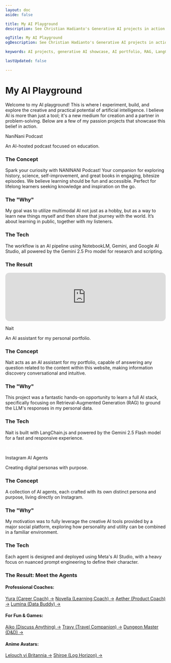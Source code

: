 ```yaml
---
layout: doc
aside: false

title: My AI Playground
description: See Christian Hadianto's Generative AI projects in action. Explore innovative AI showcases, including custom agents, RAG implementations, and more.

ogTitle: My AI Playground
ogDescription: See Christian Hadianto's Generative AI projects in action. Explore innovative AI showcases, including custom agents, RAG implementations, and more.

keywords: AI projects, generative AI showcase, AI portfolio, RAG, LangChain, Gemini API, AI podcast, AI agents, conversational AI

lastUpdated: false

---
```

# My AI Playground

Welcome to my AI playground! This is where I experiment, build, and explore the creative and practical potential of artificial intelligence. I believe AI is more than just a tool; it's a new medium for creation and a partner in problem-solving. Below are a few of my passion projects that showcase this belief in action.

<div class="space-y-16">
  <!-- NaniNani Podcast Project -->
  <div class="p-8 bg-white dark:bg-gray-800/50 rounded-xl shadow-lg border border-gray-200 dark:border-gray-700">
    <p class="text-3xl font-bold text-gray-900 dark:text-white" id="naninani">NaniNani Podcast</p>
    <p class="mt-2 text-lg text-teal-500 dark:text-teal-400 font-semibold">An AI-hosted podcast focused on education.
    </p>
    <div class="mt-6 grid md:grid-cols-2 gap-x-8 gap-y-6">
      <div>
        <h3 class="text-xl font-semibold mb-2">The Concept</h3>
        <p class="text-base text-gray-700 dark:text-gray-300">Spark your curiosity with NANINANI Podcast! Your companion
          for exploring history, science, self-improvement, and great books in engaging, bitesize episodes. We believe
          learning should be fun and accessible. Perfect for lifelong learners seeking knowledge and inspiration on the
          go.</p>
      </div>
      <div>
        <h3 class="text-xl font-semibold mb-2">The "Why"</h3>
        <p class="text-base text-gray-700 dark:text-gray-300">My goal was to utilize multimodal AI not just as a hobby,
          but as a way to learn new things myself and then share that journey with the world. It’s about learning in
          public, together with my listeners.</p>
      </div>
      <div class="md:col-span-2">
        <h3 class="text-xl font-semibold mb-2">The Tech</h3>
        <p class="text-base text-gray-700 dark:text-gray-300">The workflow is an AI pipeline using <span
            class="font-semibold text-gray-800 dark:text-gray-200">NotebookLM</span>, <span
            class="font-semibold text-gray-800 dark:text-gray-200">Gemini</span>, and <span
            class="font-semibold text-gray-800 dark:text-gray-200">Google AI Studio</span>, all powered by the <span
            class="font-semibold text-gray-800 dark:text-gray-200">Gemini 2.5 Pro</span> model for research and
          scripting.</p>
      </div>
    </div>
    <div class="mt-6">
      <h3 class="text-xl font-semibold mb-2 text-center">The Result</h3>
      <iframe style="border-radius:12px"
        class="mt-6"
        src="https://open.spotify.com/embed/show/6uiSJvabU9E0R4RCK9IRCb?utm_source=generator" width="100%" height="152"
        frameBorder="0" allowfullscreen=""
        allow="autoplay; clipboard-write; encrypted-media; fullscreen; picture-in-picture" loading="lazy"></iframe>
    </div>
  </div>
  <!-- Nait Project -->
  <div class="p-8 bg-white dark:bg-gray-800/50 rounded-xl shadow-lg border border-gray-200 dark:border-gray-700">
    <p class="text-3xl font-bold text-gray-900 dark:text-white" id="nait">Nait</p>
    <p class="mt-2 text-lg text-blue-500 dark:text-blue-400 font-semibold">An AI assistant for my personal
      portfolio.</p>
    <div class="mt-6 grid md:grid-cols-2 gap-x-8 gap-y-6">
      <div>
        <h3 class="text-xl font-semibold mb-2">The Concept</h3>
        <p class="text-base text-gray-700 dark:text-gray-300">Nait acts as an AI assistant for my portfolio, capable of
          answering any question related to the content within this website, making information discovery conversational
          and intuitive.</p>
      </div>
      <div>
        <h3 class="text-xl font-semibold mb-2">The "Why"</h3>
        <p class="text-base text-gray-700 dark:text-gray-300">This project was a fantastic hands-on opportunity to learn
          a full AI stack, specifically focusing on Retrieval-Augmented Generation (RAG) to ground the LLM's responses
          in my personal data.</p>
      </div>
      <div class="md:col-span-2">
        <h3 class="text-xl font-semibold mb-2">The Tech</h3>
        <p class="text-base text-gray-700 dark:text-gray-300">Nait is built with <span
            class="font-semibold text-gray-800 dark:text-gray-200">LangChain.js</span> and powered by the <span
            class="font-semibold text-gray-800 dark:text-gray-200">Gemini 2.5 Flash</span> model for a fast and
          responsive experience.</p>
      </div>
    </div>
    <div class="mt-6 text-center">
      <a href="https://github.com/cylentro/LaunchBox" target="_blank" rel="noopener noreferrer"
        class="inline-block px-6 py-3 bg-blue-600 text-white font-semibold rounded-lg shadow-md hover:bg-blue-700 transition-colors" style="color:white; text-decoration:none">
        View the Code on GitHub →
      </a>
    </div>
  </div>
  <!-- Instagram Personas Project -->
  <div class="p-8 bg-white dark:bg-gray-800/50 rounded-xl shadow-lg border border-gray-200 dark:border-gray-700">
    <p class="text-3xl font-bold text-gray-900 dark:text-white" id="instagram-ai-agents">Instagram AI Agents</p>
    <p class="mt-2 text-lg text-rose-500 dark:text-rose-400 font-semibold">Creating digital personas with purpose.
    </p>
    <div class="mt-6 grid md:grid-cols-2 gap-x-8 gap-y-6">
      <div>
        <h3 class="text-xl font-semibold mb-2">The Concept</h3>
        <p class="text-base text-gray-700 dark:text-gray-300">A collection of AI agents, each crafted with its own
          distinct persona and purpose, living directly on Instagram.</p>
      </div>
      <div>
        <h3 class="text-xl font-semibold mb-2">The "Why"</h3>
        <p class="text-base text-gray-700 dark:text-gray-300">My motivation was to fully leverage the creative AI tools
          provided by a major social platform, exploring how personality and utility can be combined in a familiar
          environment.</p>
      </div>
      <div class="md:col-span-2">
        <h3 class="text-xl font-semibold mb-2">The Tech</h3>
        <p class="text-base text-gray-700 dark:text-gray-300">Each agent is designed and deployed using <span
            class="font-semibold text-gray-800 dark:text-gray-200">Meta's AI Studio</span>, with a heavy focus on
          nuanced prompt engineering to define their character.</p>
      </div>
    </div>
    <div class="mt-6">
      <h3 class="text-xl font-semibold mb-4 text-center">The Result: Meet the Agents</h3>
      <div class="grid grid-cols-1 sm:grid-cols-2 md:grid-cols-3 gap-x-6 gap-y-4">
        <div>
          <h4 class="font-semibold text-gray-800 dark:text-gray-200">Professional Coaches:</h4>
          <div class="flex flex-col items-start mt-2 space-y-2">
            <a href="https://aistudio.instagram.com/ai/1403510227686869/?utm_source=share" target="_blank"
              rel="noopener noreferrer" class="text-sm text-rose-600 dark:text-rose-400 hover:underline">Yura
              (Career Coach) →</a>
            <a href="https://aistudio.instagram.com/ai/666514312506610/?utm_source=share" target="_blank"
              rel="noopener noreferrer" class="text-sm text-rose-600 dark:text-rose-400 hover:underline">Novella
              (Learning Coach) →</a>
            <a href="https://aistudio.instagram.com/ai/1314530753158889/?utm_source=share" target="_blank"
              rel="noopener noreferrer" class="text-sm text-rose-600 dark:text-rose-400 hover:underline">Aether
              (Product Coach) →</a>
            <a href="https://aistudio.instagram.com/ai/1714271579122372/?utm_source=share" target="_blank"
              rel="noopener noreferrer" class="text-sm text-rose-600 dark:text-rose-400 hover:underline">Lumina
              (Data Buddy) →</a>
          </div>
        </div>
        <div>
          <h4 class="font-semibold text-gray-800 dark:text-gray-200">For Fun & Games:</h4>
          <div class="flex flex-col items-start mt-2 space-y-2">
            <a href="https://aistudio.instagram.com/ai/1300011535157323/?utm_source=share" target="_blank"
              rel="noopener noreferrer" class="text-sm text-rose-600 dark:text-rose-400 hover:underline">Aiko
              (Discuss Anything) →</a>
            <a href="https://aistudio.instagram.com/ai/1409230216943352/?utm_source=share" target="_blank"
              rel="noopener noreferrer" class="text-sm text-rose-600 dark:text-rose-400 hover:underline">Travy
              (Travel Companion) →</a>
            <a href="https://aistudio.instagram.com/ai/1343307683578918/?utm_source=share" target="_blank"
              rel="noopener noreferrer" class="text-sm text-rose-600 dark:text-rose-400 hover:underline">Dungeon
              Master (D&D) →</a>
          </div>
        </div>
        <div>
          <h4 class="font-semibold text-gray-800 dark:text-gray-200">Anime Avatars:</h4>
          <div class="flex flex-col items-start mt-2 space-y-2">
            <a href="https://aistudio.instagram.com/ai/826655436344222/?utm_source=share" target="_blank"
              rel="noopener noreferrer" class="text-sm text-rose-600 dark:text-rose-400 hover:underline">Lelouch vi
              Britannia →</a>
            <a href="https://aistudio.instagram.com/ai/965783475736829/?utm_source=share" target="_blank"
              rel="noopener noreferrer" class="text-sm text-rose-600 dark:text-rose-400 hover:underline">Shiroe (Log
              Horizon) →</a>
          </div>
        </div>
      </div>
    </div>
  </div>
</div>

